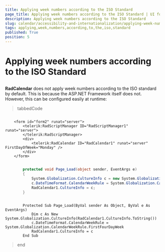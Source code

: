 ```yaml
---
title: Applying week numbers according to the ISO Standard
page_title: Applying week numbers according to the ISO Standard | UI for ASP.NET AJAX Documentation
description: Applying week numbers according to the ISO Standard
slug: calendar/accessibility-and-internationalization/applying-week-numbers-according-to-the-iso-standard
tags: applying,week,numbers,according,to,the,iso,standard
published: True
position: 5
---
```


# Applying week numbers according to the ISO Standard



## 

__RadCalendar__ does not apply week numbers according to the ISO standard by default. This is because the ASP.NET Framework itself does not. However, this can be configured easily at runtime:

>tabbedCode

````ASPNET
	     
	<form id="form2" runat="server">
	    <telerik:RadScriptManager ID="RadScriptManager1" runat="server">
	    </telerik:RadScriptManager>
	    <div>
	        <telerik:RadCalendar ID="RadCalendar1" runat="server" FirstDayOfWeek="Monday" />
	    </div>
	</form>
````
````C#
	
	    protected void Page_Load(object sender, EventArgs e)
	    {
	        System.Globalization.CultureInfo c = new System.Globalization.CultureInfo(RadCalendar1.CultureInfo.ToString());
	        c.DateTimeFormat.CalendarWeekRule = System.Globalization.CalendarWeekRule.FirstFourDayWeek;
	        RadCalendar1.CultureInfo = c;
	    }
````
````VB.NET
	     
	    Protected Sub Page_Load(ByVal sender As Object, ByVal e As EventArgs)
	        Dim c As New System.Globalization.CultureInfo(RadCalendar1.CultureInfo.ToString())
	        c.DateTimeFormat.CalendarWeekRule = System.Globalization.CalendarWeekRule.FirstFourDayWeek
	        RadCalendar1.CultureInfo = c
	    End Sub
````
>end
